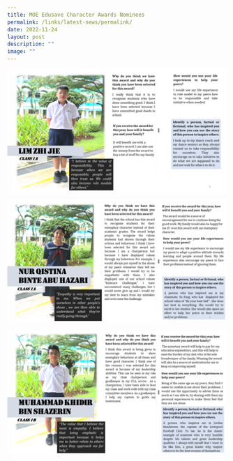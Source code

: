 ```yaml
---
title: MOE Edusave Character Awards Nominees
permalink: /links/latest-news/permalink/
date: 2022-11-24
layout: post
description: ""
image: ""
---
```

![](/images/Achievements/ECHA%20Nominees%202022/Slide2.png)

![](/images/Achievements/ECHA%20Nominees%202022/Slide3.png)

![](/images/Achievements/ECHA%20Nominees%202022/Slide4.png)